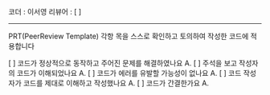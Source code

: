 코더 : 이서영
리뷰어 : [ ]

-----------
PRT(PeerReview Template)
각항 목을 스스로 확인하고 토의하여 작성한 코드에 적용합니다

[ ] 코드가 정상적으로 동작하고 주어진 문제를 해결하였나요
A.
[ ] 주석을 보고 작성자의 코드가 이해되었나요
A.
[ ] 코드가 에러를 유발할 가능성이 없나요
A.
[ ] 코드 작성자가 코드를 제대로 이해하고 작성했나요
A.
[ ] 코드가 간결한가요
A.
